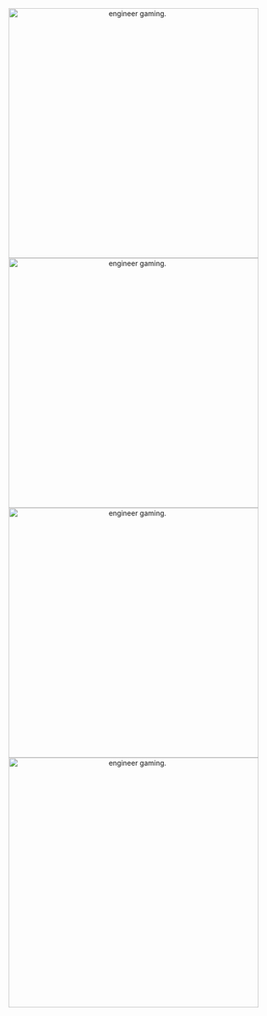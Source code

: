 <div align="center">
<img height="500" src="https://media.tenor.com/g20ktKXL20UAAAAi/eggineer.gif" alt="engineer gaming."/>
<img height="500" src="https://media.tenor.com/g20ktKXL20UAAAAi/eggineer.gif" alt="engineer gaming."/>
<img height="500" src="https://media.tenor.com/g20ktKXL20UAAAAi/eggineer.gif" alt="engineer gaming."/>
<img height="500" src="https://media.tenor.com/g20ktKXL20UAAAAi/eggineer.gif" alt="engineer gaming."/>
</div>

